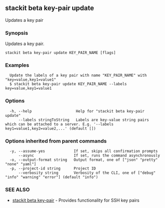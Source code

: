 ## stackit beta key-pair update

Updates a key pair

### Synopsis

Updates a key pair.

```
stackit beta key-pair update KEY_PAIR_NAME [flags]
```

### Examples

```
  Update the labels of a key pair with name "KEY_PAIR_NAME" with "key=value,key1=value1"
  $ stackit beta key-pair update KEY_PAIR_NAME --labels key=value,key1=value1
```

### Options

```
  -h, --help                    Help for "stackit beta key-pair update"
      --labels stringToString   Labels are key-value string pairs which can be attached to a server. E.g. '--labels key1=value1,key2=value2,...' (default [])
```

### Options inherited from parent commands

```
  -y, --assume-yes             If set, skips all confirmation prompts
      --async                  If set, runs the command asynchronously
  -o, --output-format string   Output format, one of ["json" "pretty" "none" "yaml"]
  -p, --project-id string      Project ID
      --verbosity string       Verbosity of the CLI, one of ["debug" "info" "warning" "error"] (default "info")
```

### SEE ALSO

* [stackit beta key-pair](./stackit_beta_key-pair.md)	 - Provides functionality for SSH key pairs

